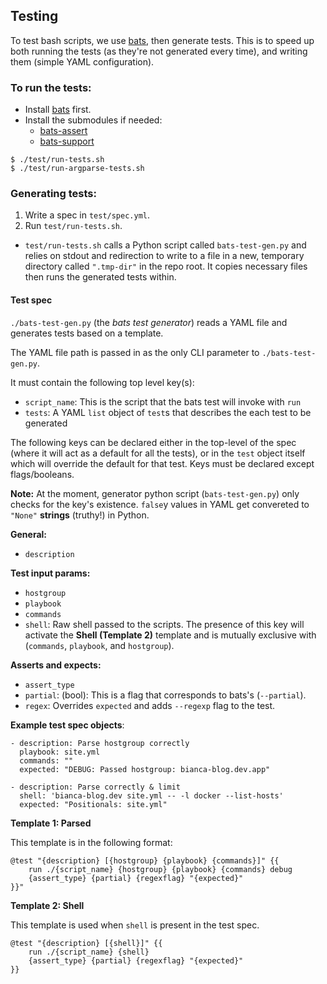 ## Testing

To test bash scripts, we use [bats](https://github.com/sstephenson/bats), then generate tests. This is to speed up both running the tests (as they're not generated every time), and writing them (simple YAML configuration).

### To run the tests:
- Install [bats](https://github.com/sstephenson/bats) first.
- Install the submodules if needed:
    - [bats-assert](https://github.com/ztombol/bats-assert)
    - [bats-support](https://github.com/ztombol/bats-support)

```shell
$ ./test/run-tests.sh 
$ ./test/run-argparse-tests.sh
```

### Generating tests:

1. Write a spec in `test/spec.yml`.
2. Run `test/run-tests.sh`.

- `test/run-tests.sh` calls a Python script called `bats-test-gen.py` and relies on stdout and redirection to write to a file in a new, temporary directory called `".tmp-dir"` in the repo root. It copies necessary files then runs the generated tests within.

#### Test spec

`./bats-test-gen.py` (the _bats test generator_) reads a YAML file and generates tests based on a template.

The YAML file path is passed in as the only CLI parameter to `./bats-test-gen.py`.

It must contain the following top level key(s):
- `script_name`: This is the script that the bats test will invoke with `run`
- `tests`: A YAML `list` object of `test`s that describes the each test to be generated

The following keys can be declared either in the top-level of the spec (where it will act as a default for all the tests), or in the `test` object itself which will override the default for that test. Keys must be declared except flags/booleans.

**Note:** At the moment, generator python script (`bats-test-gen.py`) only checks for the key's existence. `false`y values in YAML get convereted to `"None"` **strings** (truthy!) in Python. 

**General:**
- `description`

**Test input params:**
- `hostgroup`
- `playbook`
- `commands`
- `shell`: Raw shell passed to the scripts. The presence of this key will activate the **Shell (Template 2)** template and is mutually exclusive with (`commands`, `playbook`, and `hostgroup`).

**Asserts and expects:**
- `assert_type`
- `partial`: (bool): This is a flag that corresponds to bats's (`--partial`). 
- `regex`: Overrides `expected` and adds `--regexp` flag to the test.


**Example test spec objects**:
```
- description: Parse hostgroup correctly
  playbook: site.yml
  commands: ""
  expected: "DEBUG: Passed hostgroup: bianca-blog.dev.app"
```

```
- description: Parse correctly & limit
  shell: 'bianca-blog.dev site.yml -- -l docker --list-hosts'
  expected: "Positionals: site.yml"
```


**Template 1: Parsed**

This template is in the following format:

```
@test "{description} [{hostgroup} {playbook} {commands}]" {{
    run ./{script_name} {hostgroup} {playbook} {commands} debug
    {assert_type} {partial} {regexflag} "{expected}"
}}"
```

**Template 2: Shell** 

This template is used when `shell` is present in the test spec.

```
@test "{description} [{shell}]" {{
    run ./{script_name} {shell}
    {assert_type} {partial} {regexflag} "{expected}"
}}
```